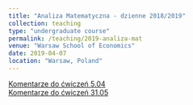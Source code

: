 ```yaml
---
title: "Analiza Matematyczna - dzienne 2018/2019"
collection: teaching
type: "undergraduate course"
permalink: /teaching/2019-analiza-mat
venue: "Warsaw School of Economics"
date: 2019-04-07
location: "Warsaw, Poland"
---
```


[Komentarze do ćwiczeń 5.04](/am/am_20190407.html)  
[Komentarze do ćwiczeń 31.05](/am/am_201906.html)
